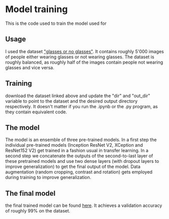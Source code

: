 # Model training

This is the code used to train the model used for 

## Usage

I used the dataset ["glasses or no glasses"](https://www.kaggle.com/aniruddha123/glasses-data). It contains roughly 5'000 images of people either wearing glasses or not wearing glasses. The dataset is roughly balanced, as roughly half of the images contain people not wearing glasses and vice versa.

## Training
download the dataset linked above and update the "dir" and "out_dir" variable to point to the dataset and the desired output directory respectively. It doesn't matter if you run the .ipynb or the .py program, as they contain equivalent code.

## The model
The model is an ensemble of three pre-trained models. In a first step the individual pre-trained models (Inception ResNet V2, XCeption and ResNet152 V2) get trained in a fashion usual in transfer learning. In a second step we concatenate the outputs of the second-to-last layer of these pretrained models and use two dense layers (with dropout layers to improve generalization) to get the final output of the model. Data augmentation (random cropping, contrast and rotation) gets employed during training to improve generalization. 

## The final model
the final trained model can be found [here](https://www.kaggle.com/yvesbischofberger/glassdetectionmodel). It achieves a validation accuracy of roughly 99% on the dataset.

